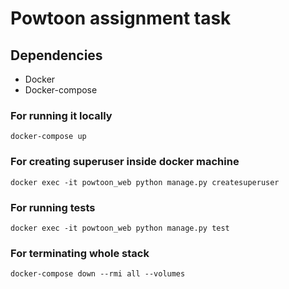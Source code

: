 # Powtoon assignment task

## Dependencies
* Docker
* Docker-compose

### For running it locally
```
docker-compose up
```

### For creating superuser inside docker machine
```
docker exec -it powtoon_web python manage.py createsuperuser
```

### For running tests
```
docker exec -it powtoon_web python manage.py test
```

### For terminating whole stack
```
docker-compose down --rmi all --volumes
```
